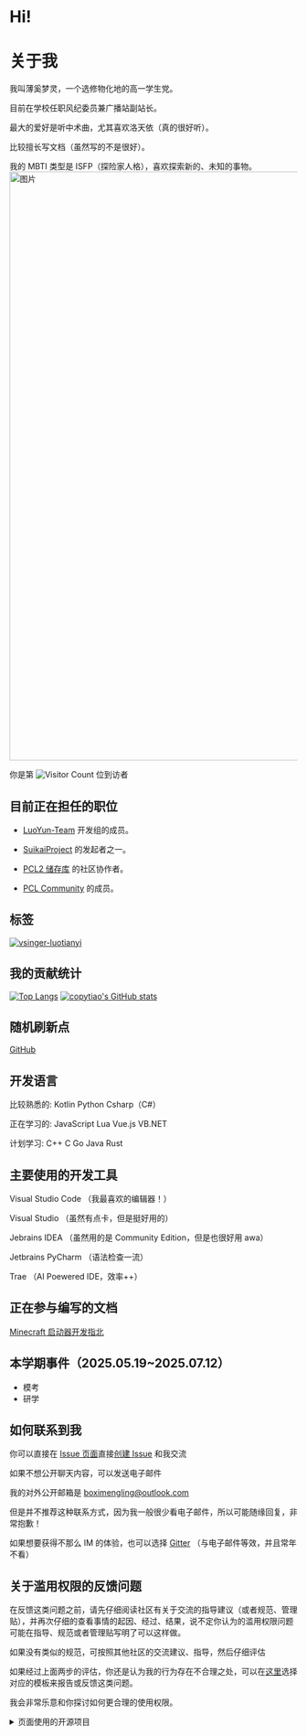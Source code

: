 # Hi!

# 关于我

我叫薄奚梦灵，一个选修物化地的高一学生党。

目前在学校任职风纪委员兼广播站副站长。

最大的爱好是听中术曲，尤其喜欢洛天依（真的很好听）。

比较擅长写文档（虽然写的不是很好）。

我的 MBTI 类型是 ISFP（探险家人格），喜欢探索新的、未知的事物。<img width="960" height="1030" alt="图片" src="https://github.com/user-attachments/assets/352398fb-8f25-43de-9335-d2ba418eefab" />


你是第 ![Visitor Count](https://profile-counter.glitch.me/copytiao/count.svg) 位到访者

## 目前正在担任的职位

- [LuoYun-Team](https://github.com/LuoYun-Team/) 开发组的成员。

- [SuikaiProject](https://github.com/SuikaiProject) 的发起者之一。

- [PCL2 储存库](https://github.com/Hex-Dragon/PCL2/) 的社区协作者。

- [PCL Community](https://github.com/PCL-Community) 的成员。

## 标签

[![vsinger-luotianyi](https://img.shields.io/badge/Vsinger-%E6%B4%9B%E5%A4%A9%E4%BE%9D-blue.svg?style=for-the-badge)](https://space.bilibili.com/36081646)

## 我的贡献统计
[![Top Langs](https://github-readme-stats.vercel.app/api/top-langs/?username=copytiao)](https://github.com/anuraghazra/github-readme-stats)
[![copytiao's GitHub stats](https://github-readme-stats.vercel.app/api?username=copytiao)](https://github.com/anuraghazra/github-readme-stats)

## 随机刷新点

[GitHub](https://github.com/)



## 开发语言

比较熟悉的: Kotlin Python Csharp（C#）

正在学习的:  JavaScript Lua Vue.js VB.NET

计划学习: C++ C Go Java Rust

## 主要使用的开发工具

Visual Studio Code （我最喜欢的编辑器！）

Visual Studio （虽然有点卡，但是挺好用的）

Jebrains IDEA （虽然用的是 Community Edition，但是也很好用 awa）

Jetbrains PyCharm （语法检查一流）

Trae （AI Poewered IDE，效率++）

## 正在参与编写的文档

[Minecraft 启动器开发指北](https://github.com/LuoYun-Team/MinecraftLauncherWiki)

## 本学期事件（2025.05.19~2025.07.12）

- 模考
- 研学

## 如何联系到我

你可以直接在 [Issue 页面](https://github.com/copytiao/copytiao/issues)直接[创建 Issue]([https://github.com/copytiao/copytiao/issues/new](https://github.com/copytiao/copytiao/issues/new?assignees=copytiao&labels=Talk%2CWait+for+review&projects=&template=-talk--talk-with-me.md&title=%5BTalk%5D+)) 和我交流

如果不想公开聊天内容，可以发送电子邮件

我的对外公开邮箱是 boximengling@outlook.com

但是并不推荐这种联系方式，因为我一般很少看电子邮件，所以可能随缘回复，非常抱歉！

如果想要获得不那么 IM 的体验，也可以选择 [Gitter](https://matrix.to/#/@copytiao:gitter.im) （与电子邮件等效，并且常年不看）

## 关于滥用权限的反馈问题

在反馈这类问题之前，请先仔细阅读社区有关于交流的指导建议（或者规范、管理贴），并再次仔细的查看事情的起因、经过、结果，说不定你认为的滥用权限问题可能在指导、规范或者管理贴写明了可以这样做。

如果没有类似的规范，可按照其他社区的交流建议、指导，然后仔细评估

如果经过上面两步的评估，你还是认为我的行为存在不合理之处，可以在[这里](https://github.com/copytiao/copytiao/issues)选择对应的模板来报告或反馈这类问题。

我会非常乐意和你探讨如何更合理的使用权限。

<details>
<summary>页面使用的开源项目</summary>  

  [anuraghazra/github-readme-stats](https://github.com/anuraghazra/github-readme-stats/blob/master/docs/readme_cn.md)

</details>
